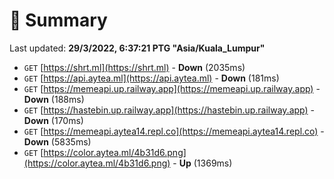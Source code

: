 # 📖 Summary
Last updated: **29/3/2022, 6:37:21 PTG "Asia/Kuala_Lumpur"**

- `GET` [https://shrt.ml](https://shrt.ml) - **Down** (2035ms)
- `GET` [https://api.aytea.ml](https://api.aytea.ml) - **Down** (181ms)
- `GET` [https://memeapi.up.railway.app](https://memeapi.up.railway.app) - **Down** (188ms)
- `GET` [https://hastebin.up.railway.app](https://hastebin.up.railway.app) - **Down** (170ms)
- `GET` [https://memeapi.aytea14.repl.co](https://memeapi.aytea14.repl.co) - **Down** (5835ms)
- `GET` [https://color.aytea.ml/4b31d6.png](https://color.aytea.ml/4b31d6.png) - **Up** (1369ms)
